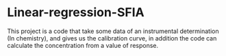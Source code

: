 # Linear-regression-SFIA
This project is a code that take some data of an instrumental determination (In chemistry), and gives us the calibration curve, in addition the code can calculate the concentration from a value of response.
